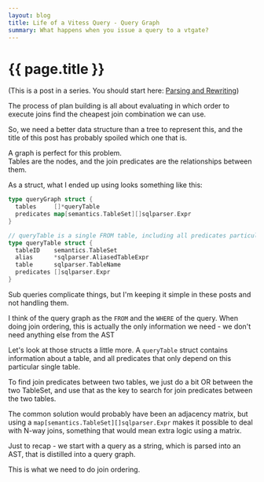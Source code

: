 ```yaml
---
layout: blog
title: Life of a Vitess Query - Query Graph
summary: What happens when you issue a query to a vtgate?
---
```


# {{ page.title }}

(This is a post in a series. You should start here: [Parsing and Rewriting](/blog/2021/02/03/life-of-a-query-1))

The process of plan building is all about evaluating in which order to execute joins find the cheapest join combination we can use. 

So, we need a better data structure than a tree to represent this, and the title of this post has probably spoiled which one that is.

A graph is perfect for this problem.  
Tables are the nodes, and the join predicates are the relationships between them.

As a struct, what I ended up using looks something like this:

```go
type queryGraph struct {
  tables     []*queryTable
  predicates map[semantics.TableSet][]sqlparser.Expr
}

// queryTable is a single FROM table, including all predicates particular to this table
type queryTable struct {
  tableID    semantics.TableSet
  alias      *sqlparser.AliasedTableExpr
  table      sqlparser.TableName
  predicates []sqlparser.Expr
}
```

Sub queries complicate things, but I'm keeping it simple in these posts and not handling them.

I think of the query graph as the `FROM` and the `WHERE` of the query. When doing join ordering, this is actually the only information we need - we don't need anything else from the AST

Let's look at those structs a little more. 
A `queryTable` struct contains information about a table, and all predicates that only depend on this particular single table.

To find join predicates between two tables, we just do a bit OR between the two TableSet, and use that as the key to search for join predicates between the two tables.

The common solution would probably have been an adjacency matrix, but using a `map[semantics.TableSet][]sqlparser.Expr` makes it possible to deal with N-way joins, something that would mean extra logic using a matrix.

Just to recap - we start with a query as a string, which is parsed into an AST, that is distilled into a query graph.

This is what we need to do join ordering.